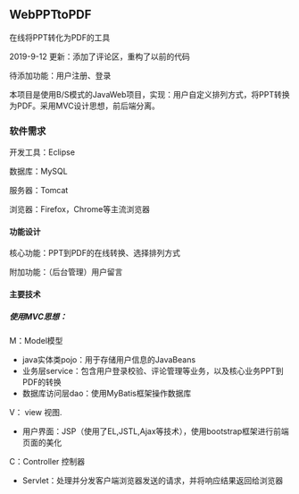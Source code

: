 ## WebPPTtoPDF
在线将PPT转化为PDF的工具

2019-9-12 更新：添加了评论区，重构了以前的代码

待添加功能：用户注册、登录


本项目是使用B/S模式的JavaWeb项目，实现：用户自定义排列方式，将PPT转换为PDF。采用MVC设计思想，前后端分离。

### 软件需求
开发工具：Eclipse

数据库：MySQL

服务器：Tomcat

浏览器：Firefox，Chrome等主流浏览器

#### 功能设计

核心功能：PPT到PDF的在线转换、选择排列方式

附加功能：（后台管理）用户留言

#### 主要技术
##### 使用MVC思想：
M：Model模型

-	java实体类pojo：用于存储用户信息的JavaBeans
-	业务层service：包含用户登录校验、评论管理等业务，以及核心业务PPT到PDF的转换
-	数据库访问层dao：使用MyBatis框架操作数据库

V： view 视图.

-	用户界面：JSP（使用了EL,JSTL,Ajax等技术），使用bootstrap框架进行前端页面的美化

C：Controller 控制器

-	Servlet：处理并分发客户端浏览器发送的请求，并将响应结果返回给浏览器
